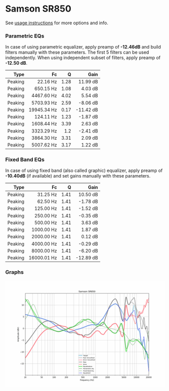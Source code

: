 # Samson SR850
See [usage instructions](https://github.com/jaakkopasanen/AutoEq#usage) for more options and info.

### Parametric EQs
In case of using parametric equalizer, apply preamp of **-12.46dB** and build filters manually
with these parameters. The first 5 filters can be used independently.
When using independent subset of filters, apply preamp of **-12.50 dB**.

| Type    | Fc          |    Q | Gain      |
|--------:|------------:|-----:|----------:|
| Peaking | 22.16 Hz    | 1.28 | 11.99 dB  |
| Peaking | 650.15 Hz   | 1.08 | 4.03 dB   |
| Peaking | 4467.60 Hz  | 4.02 | 5.54 dB   |
| Peaking | 5703.93 Hz  | 2.59 | -8.06 dB  |
| Peaking | 19945.34 Hz | 0.17 | -11.42 dB |
| Peaking | 124.11 Hz   | 1.23 | -1.87 dB  |
| Peaking | 1608.44 Hz  | 3.39 | 2.63 dB   |
| Peaking | 3323.29 Hz  | 1.2  | -2.41 dB  |
| Peaking | 3864.30 Hz  | 3.31 | 2.09 dB   |
| Peaking | 5007.62 Hz  | 3.17 | 1.22 dB   |

### Fixed Band EQs
In case of using fixed band (also called graphic) equalizer, apply preamp of **-10.40dB**
(if available) and set gains manually with these parameters.

| Type    | Fc          |    Q | Gain      |
|--------:|------------:|-----:|----------:|
| Peaking | 31.25 Hz    | 1.41 | 10.50 dB  |
| Peaking | 62.50 Hz    | 1.41 | -1.78 dB  |
| Peaking | 125.00 Hz   | 1.41 | -1.52 dB  |
| Peaking | 250.00 Hz   | 1.41 | -0.35 dB  |
| Peaking | 500.00 Hz   | 1.41 | 3.63 dB   |
| Peaking | 1000.00 Hz  | 1.41 | 1.87 dB   |
| Peaking | 2000.00 Hz  | 1.41 | 0.12 dB   |
| Peaking | 4000.00 Hz  | 1.41 | -0.29 dB  |
| Peaking | 8000.00 Hz  | 1.41 | -6.20 dB  |
| Peaking | 16000.01 Hz | 1.41 | -12.89 dB |

### Graphs
![](./Samson%20SR850.png)